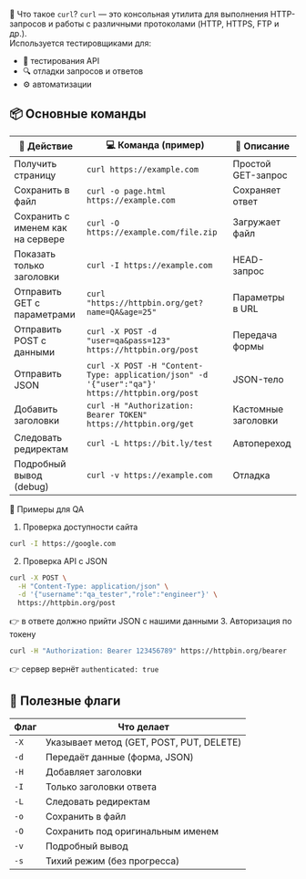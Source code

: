 🚀 Что такое `curl`?
`curl` — это консольная утилита для выполнения HTTP-запросов и работы с различными протоколами (HTTP, HTTPS, FTP и др.).  
Используется тестировщиками для:

- 🧪 тестирования API
- 🔍 отладки запросов и ответов
- ⚙️ автоматизации
## 📦 Основные команды

| 🔧 Действие                       | 💻 Команда (пример)                                                                            | 📝 Описание         |
| --------------------------------- | ---------------------------------------------------------------------------------------------- | ------------------- |
| Получить страницу                 | `curl https://example.com`                                                                     | Простой GET-запрос  |
| Сохранить в файл                  | `curl -o page.html https://example.com`                                                        | Сохраняет ответ     |
| Сохранить с именем как на сервере | `curl -O https://example.com/file.zip`                                                         | Загружает файл      |
| Показать только заголовки         | `curl -I https://example.com`                                                                  | HEAD-запрос         |
| Отправить GET с параметрами       | `curl "https://httpbin.org/get?name=QA&age=25"`                                                | Параметры в URL     |
| Отправить POST с данными          | `curl -X POST -d "user=qa&pass=123" https://httpbin.org/post`                                  | Передача формы      |
| Отправить JSON                    | `curl -X POST -H "Content-Type: application/json" -d '{"user":"qa"}' https://httpbin.org/post` | JSON-тело           |
| Добавить заголовки                | `curl -H "Authorization: Bearer TOKEN" https://httpbin.org/get`                                | Кастомные заголовки |
| Следовать редиректам              | `curl -L https://bit.ly/test`                                                                  | Автопереход         |
| Подробный вывод (debug)           | `curl -v https://example.com`                                                                  | Отладка             |
📘 Примеры для QA
1. Проверка доступности сайта
```bash 
curl -I https://google.com
```
2. Проверка API с JSON
```bash 
curl -X POST \
  -H "Content-Type: application/json" \
  -d '{"username":"qa_tester","role":"engineer"}' \
  https://httpbin.org/post
```
👉 в ответе должно прийти JSON с нашими данными
3. Авторизация по токену
```bash
curl -H "Authorization: Bearer 123456789" https://httpbin.org/bearer
```
👉 сервер вернёт `authenticated: true`

## 🎯 Полезные флаги

| Флаг | Что делает                               |
| ---- | ---------------------------------------- |
| `-X` | Указывает метод (GET, POST, PUT, DELETE) |
| `-d` | Передаёт данные (форма, JSON)            |
| `-H` | Добавляет заголовки                      |
| `-I` | Только заголовки ответа                  |
| `-L` | Следовать редиректам                     |
| `-o` | Сохранить в файл                         |
| `-O` | Сохранить под оригинальным именем        |
| `-v` | Подробный вывод                          |
| `-s` | Тихий режим (без прогресса)              |
